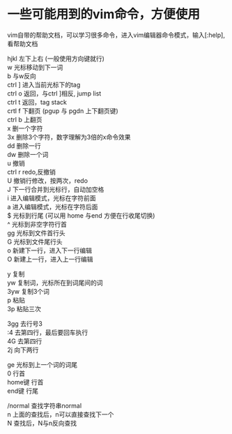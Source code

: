 # 一些可能用到的vim命令，方便使用

vim自带的帮助文档，可以学习很多命令，进入vim编辑器命令模式，输入[:help],看帮助文档


hjkl  左下上右 (一般使用方向键就行)  
w  光标移动到下一词  
b  与w反向  
ctrl ]  进入当前光标下的tag  
ctrl o  返回，与ctrl ]相反, jump list  
ctrl t  返回，tag stack  
crtl f  下翻页  (pgup 与 pgdn 上下翻页键)  
ctrl b  上翻页  
x  删一个字符  
3x 删除3个字符，数字理解为3倍的x命令效果  
dd 删除一行  
dw 删除一个词  
u  撤销  
ctrl r  redo,反撤销  
U  撤销行修改，按两次，redo  
J  下一行合并到光标行，自动加空格  
i 进入编辑模式，光标在字符前面  
a 进入编辑模式，光标在字符后面  
$ 光标到行尾   (可以用 home 与end 方便在行收尾切换)  
^ 光标到非空字符行首  
gg 光标到文件首行头  
G  光标到文件尾行头  
o  新建下一行，进入下一行编辑  
O  新建上一行，进入上一行编辑  


y 复制  
yw 复制词，光标所在到词尾间的词  
3yw 复制3个词  
p 粘贴  
3p 粘贴三次  

3gg  去行号3  
:4   去第四行，最后要回车执行  
4G   去第四行  
2j   向下两行  

ge  光标到上一个词的词尾  
0   行首  
home键  行首  
end键   行尾  

/normal   查找字符串normal  
n  上面的查找后，n可以直接查找下一个  
N  查找后，N与n反向查找  
